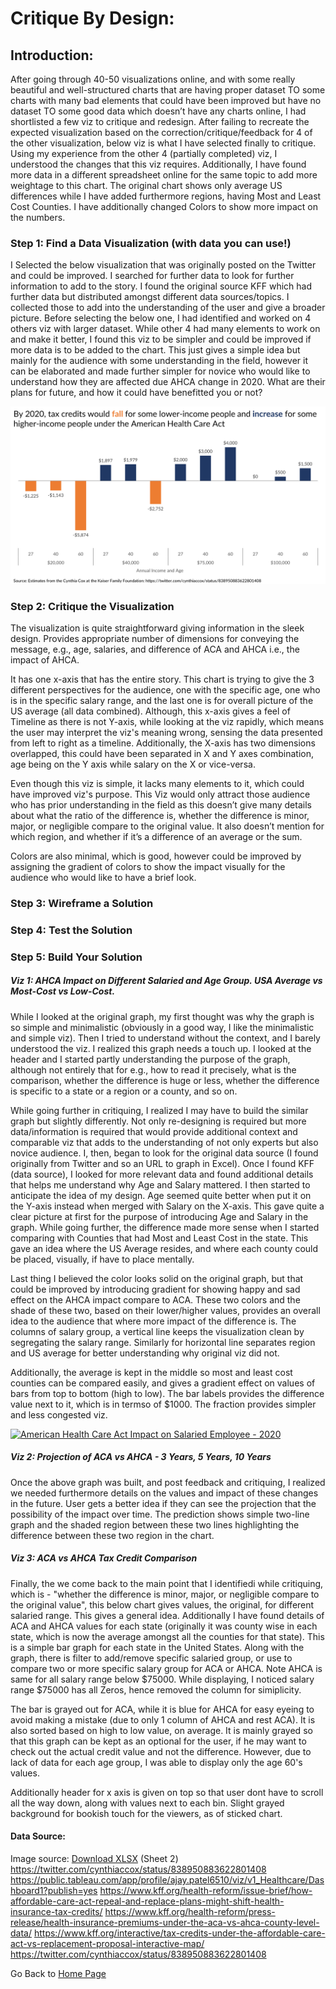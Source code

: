 # Critique By Design:

## Introduction:
After going through 40-50 visualizations online, and with some really beautiful and well-structured charts that are having proper dataset TO some charts with many bad elements that could have been improved but have no dataset TO some good data which doesn’t have any charts online, I had shortlisted a few viz to critique and redesign. After failing to recreate the expected visualization based on the correction/critique/feedback for 4 of the other visualization, below viz is what I have selected finally to critique. Using my experience from the other 4 (partially completed) viz, I understood the changes that this viz requires. Additionally, I have found more data in a different spreadsheet online for the same topic to add more weightage to this chart. The original chart shows only average US differences while I have added furthermore regions, having Most and Least Cost Counties. I have additionally changed Colors to show more impact on the numbers.

### Step 1: Find a Data Visualization (with data you can use!)

I Selected the below visualization that was originally posted on the Twitter and could be improved. I searched for further data to look for further information to add to the story. I found the original source KFF which had further data but distributed amongst different data sources/topics. I collected those to add into the understanding of the user and give a broader picture. Before selecting the below one, I had identified and worked on 4 others viz with larger dataset. While other 4 had many elements to work on and make it better, I found this viz to be simpler and could be improved if more data is to be added to the chart. This just gives a simple idea but mainly for the audience with some understanding in the field, however it can be elaborated and made further simpler for novice who would like to understand how they are affected due AHCA change in 2020. What are their plans for future, and how it could have benefitted you or not?

![Graph](/HealthCare_CritiqueByDesign_OG.png)


### Step 2: Critique the Visualization
The visualization is quite straightforward giving information in the sleek design. Provides appropriate number of dimensions for conveying the message, e.g., age, salaries, and difference of ACA and AHCA i.e., the impact of AHCA. 

It has one x-axis that has the entire story. This chart is trying to give the 3 different perspectives for the audience, one with the specific age, one who is in the specific salary range, and the last one is for overall picture of the US average (all data combined). Although, this x-axis gives a feel of Timeline as there is not Y-axis, while looking at the viz rapidly, which means the user may interpret the viz's meaning wrong, sensing the data presented from left to right as a timeline. Additionally, the X-axis has two dimensions overlapped, this could have been separated in X and Y axes combination, age being on the Y axis while salary on the X or vice-versa.

Even though this viz is simple, it lacks many elements to it, which could have improved viz's purpose. This Viz would only attract those audience who has prior understanding in the field as this doesn’t give many details about what the ratio of the difference is, whether the difference is minor, major, or negligible compare to the original value. It also doesn’t mention for which region, and whether if it’s a difference of an average or the sum.

Colors are also minimal, which is good, however could be improved by assigning the gradient of colors to show the impact visually for the audience who would like to have a brief look. 


### Step 3: Wireframe a Solution

### Step 4: Test the Solution





### Step 5: Build Your Solution

##### Viz 1: AHCA Impact on Different Salaried and Age Group. USA Average vs Most-Cost vs Low-Cost.


While I looked at the original graph, my first thought was why the graph is so simple and minimalistic (obviously in a good way, I like the minimalistic and simple viz). Then I tried to understand without the context, and I barely understood the viz. I realized this graph needs a touch up. I looked at the header and I started partly understanding the purpose of the graph, although not entirely that for e.g., how to read it precisely, what is the comparison, whether the difference is huge or less, whether the difference is specific to a state or a region or a county, and so on.

While going further in critiquing, I realized I may have to build the similar graph but slightly differently. Not only re-designing is required but more data/information is required that would provide additional context and comparable viz that adds to the understanding of not only experts but also novice audience. I, then, began to look for the original data source (I found originally from Twitter and so an URL to graph in Excel). Once I found KFF (data source), I looked for more relevant data and found additional details that helps me understand why Age and Salary mattered. I then started to anticipate the idea of my design. Age seemed quite better when put it on the Y-axis instead when merged with Salary on the X-axis. This gave quite a clear picture at first for the purpose of introducing Age and Salary in the graph. While going further, the difference made more sense when I started comparing with Counties that had Most and Least Cost in the state. This gave an idea where the US Average resides, and where each county could be placed, visually, if have to place mentally.

Last thing I believed the color looks solid on the original graph, but that could be improved by introducing gradient for showing happy and sad effect on the AHCA impact compare to ACA. These two colors and the shade of these two, based on their lower/higher values, provides an overall idea to the audience that where more impact of the difference is. The columns of salary group, a vertical line keeps the visualization clean by segregating the salary range. Similarly for horizontal line separates region and US average for better understanding why original viz did not.

Additionally, the average is kept in the middle so most and least cost counties can be compared easily, and gives a gradient effect on values of bars from top to bottom (high to low). The bar labels provides the difference value next to it, which is in termso of $1000. The fraction provides simpler and less congested viz.


<div><div class='tableauPlaceholder' id='viz1636417525087' style='position: relative'><noscript><a href='#'><img alt='American Health Care Act Impact on Salaried Employee - 2020 ' src='https:&#47;&#47;public.tableau.com&#47;static&#47;images&#47;v1&#47;v1_Healthcare&#47;Dashboard1&#47;1_rss.png' style='border: none' /></a></noscript><object class='tableauViz'  style='display:none;'><param name='host_url' value='https%3A%2F%2Fpublic.tableau.com%2F' /> <param name='embed_code_version' value='3' /> <param name='site_root' value='' /><param name='name' value='v1_Healthcare&#47;Dashboard1' /><param name='tabs' value='no' /><param name='toolbar' value='yes' /><param name='static_image' value='https:&#47;&#47;public.tableau.com&#47;static&#47;images&#47;v1&#47;v1_Healthcare&#47;Dashboard1&#47;1.png' /> <param name='animate_transition' value='yes' /><param name='display_static_image' value='yes' /><param name='display_spinner' value='yes' /><param name='display_overlay' value='yes' /><param name='display_count' value='yes' /><param name='language' value='en-US' /><param name='filter' value='publish=yes' /></object></div>                <script type='text/javascript'>                    var divElement = document.getElementById('viz1636417525087');                    var vizElement = divElement.getElementsByTagName('object')[0];                    if ( divElement.offsetWidth > 800 ) { vizElement.style.width='1350px';vizElement.style.height='927px';} else if ( divElement.offsetWidth > 500 ) { vizElement.style.width='1350px';vizElement.style.height='927px';} else { vizElement.style.width='100%';vizElement.style.height='727px';}                     var scriptElement = document.createElement('script');                    scriptElement.src = 'https://public.tableau.com/javascripts/api/viz_v1.js';                    vizElement.parentNode.insertBefore(scriptElement, vizElement);                </script></div>






##### Viz 2: Projection of ACA vs AHCA - 3 Years, 5 Years, 10 Years

Once the above graph was built, and post feedback and critiquing, I realized we needed furthermore details on the values and impact of these changes in the future. User gets a better idea if they can see the projection that the possibility of the impact over time. The prediction shows simple two-line graph and the shaded region between these two lines highlighting the difference between these two region in the chart.

<div class="flourish-embed flourish-chart" data-src="visualisation/7778756"><script src="https://public.flourish.studio/resources/embed.js"></script></div>






##### Viz 3: ACA vs AHCA Tax Credit Comparison

Finally, the we come back to the main point that I identifiedi while critiquing, which is - "whether the difference is minor, major, or negligible compare to the original value", this below chart gives values, the original, for different salaried range. This gives a general idea. Additionally I have found details of ACA and AHCA values for each state (originally it was county wise in each state, which is now the average amongst all the counties for that state). This is a simple bar graph for each state in the United States. Along with the graph, there is filter to add/remove specific salaried group, or use to compare two or more specific salary group for ACA or AHCA. Note AHCA is same for all salary range below $75000. While displaying, I noticed salary range $75000 has all Zeros, hence removed the column for simiplicity.

The bar is grayed out for ACA, while it is blue for AHCA for easy eyeing to avoid making a mistake (due to only 1 column of AHCA and rest ACA). It is also sorted based on high to low value, on average. It is mainly grayed so that this graph can be kept as an optional for the user, if he may want to check out the actual credit value and not the difference. However, due to lack of data for each age group, I was able to display only the age 60's values.

Additionally header for x axis is given on top so that user dont have to scroll all the way down, along with values next to each bin. Slight grayed background for bookish touch for the viewers, as of sticked chart.

<div class="flourish-embed flourish-chart" data-src="visualisation/7781322"><script src="https://public.flourish.studio/resources/embed.js"></script></div>






#### Data Source:
Image source: [Download XLSX](http://policyviz.com/wp-content/uploads/2017/03/ACA-ACHA-comparison.xlsx) (Sheet 2)
https://twitter.com/cynthiaccox/status/838950883622801408
https://public.tableau.com/app/profile/ajay.patel6510/viz/v1_Healthcare/Dashboard1?publish=yes
https://www.kff.org/health-reform/issue-brief/how-affordable-care-act-repeal-and-replace-plans-might-shift-health-insurance-tax-credits/
https://www.kff.org/health-reform/press-release/health-insurance-premiums-under-the-aca-vs-ahca-county-level-data/
https://www.kff.org/interactive/tax-credits-under-the-affordable-care-act-vs-replacement-proposal-interactive-map/
https://twitter.com/cynthiaccox/status/838950883622801408





Go Back to [Home Page](/README.md)
